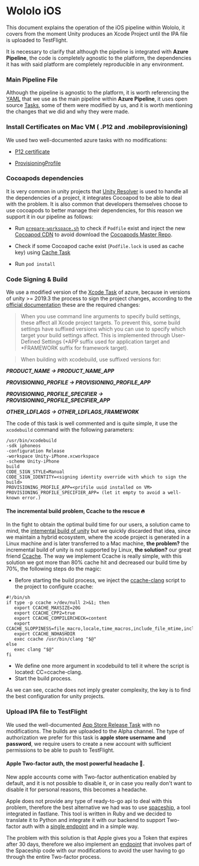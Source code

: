 
# Wololo iOS

  

This document explains the operation of the iOS pipeline within Wololo, it covers from the moment Unity produces an Xcode Project until the IPA file is uploaded to TestFlight.

  

It is necessary to clarify that although the pipeline is integrated with **Azure Pipeline**, the code is completely agnostic to the platform, the dependencies it has with said platform are completely reproducible in any environment.

### Main Pipeline File

  

Although the pipeline is agnostic to the platform, it is worth referencing the [YAML](https://github.com/fortunacio/wololo-azure-pipeline/blob/master/templates/main-pipeline.yml) that we use as the main pipeline within **Azure Pipeline**, it uses open source [Tasks](https://github.com/microsoft/azure-pipelines-tasks), some of them were modified by us, and it is worth mentioning the changes that we did and why they were made.

  

### Install Certificates on Mac VM ( .P12 and .mobileprovisioning)

  

We used two well-documented azure tasks with no modifications:

  

-  [P12 certificate](https://github.com/microsoft/azure-pipelines-tasks/tree/master/Tasks/InstallAppleCertificateV2)

-  [ProvisioningProfile](https://github.com/microsoft/azure-pipelines-tasks/tree/master/Tasks/InstallAppleProvisioningProfileV1)

  

### Cocoapods dependencies

  

It is very common in unity projects that [Unity Resolver](https://github.com/googlesamples/unity-jar-resolver
) is used to handle all the dependencies of a project, it integrates Cocoapod to be able to deal with the problem. It is also common that developers themselves choose to use cocoapods to better manage their dependencies, for this reason we support it in our pipeline as follows:

  

- Run [`prepare-workspace.sh`](https://github.com/fortunacio/wololo-azure-pipeline/blob/master/scripts/prepare-workspace.sh) to check if `Podfile` exist and inject the new [Cocoapod CDN](https://cdn.cocoapods.org/) to avoid download the [Cocoapods Master Repo](https://github.com/CocoaPods/Specs).

- Check if some Cocoapod cache exist (`Podfile.lock` is used as cache key) using [Cache Task](https://github.com/microsoft/azure-pipelines-tasks/tree/master/Tasks/CacheV2)

- Run `pod install`

### Code Signing & Build

  We use a modified version of the [Xcode Task](https://github.com/fortunacio/xcode-task-wololo-azure) of azure, because in versions of unity >= 2019.3 the process to sign the project changes, according to the [official documentation](https://docs.unity3d.com/2019.3/Documentation/Manual/StructureOfXcodeProject.html) these are the required changes:

> When you use command line arguments to specify build settings, these affect all Xcode project targets. To prevent this, some build settings have suffixed versions which you can use to specify which target your build settings affect. This is implemented through User-Defined Settings (*APP suffix used for application target and *FRAMEWORK suffix for framework target).

  

>When building with xcodebuild, use suffixed versions for:

***PRODUCT_NAME -> PRODUCT_NAME_APP***

***PROVISIONING_PROFILE -> PROVISIONING_PROFILE_APP***

***PROVISIONING_PROFILE_SPECIFIER -> PROVISIONING_PROFILE_SPECIFIER_APP***

***OTHER_LDFLAGS -> OTHER_LDFLAGS_FRAMEWORK***

  

The code of this task is well commented and is quite simple, it use the `xcodebuild` command with the following parameters:
```
/usr/bin/xcodebuild 
-sdk iphoneos 
-configuration Release 
-workspace Unity-iPhone.xcworkspace 
-scheme Unity-iPhone 
build 
CODE_SIGN_STYLE=Manual 
CODE_SIGN_IDENTITY=<signing identity override with which to sign the build>
PROVISIONING_PROFILE_APP=<prifile uuid installed on VM> 
PROVISIONING_PROFILE_SPECIFIER_APP= (let it empty to avoid a well-known error.)
```
#### The incremental build problem, Ccache to the rescue :fire:

In the fight to obtain the optimal build time for our users, a solution came to mind, the [intemental build of unity](https://docs.unity3d.com/ScriptReference/PlayerSettings.SetIncrementalIl2CppBuild.html) but we quickly discarded that idea, since we maintain a hybrid ecosystem, where the xcode project is generated in a Linux machine and is later transferred to a Mac machine, **the problem?** the incremental build of unity is not supported by Linux, **the solution?** our great friend [Ccache](https://ccache.dev/).
The way we implement Ccache is really simple, with this solution we got more than 80% cache hit and decreased our build time by 70%,  the following steps do the magic:

 - Before starting the build process, we inject the [ccache-clang](https://github.com/fortunacio/wololo-azure-pipeline/blob/master/scripts/ccache-clang) script to the project to configure ccache:
 ````
 #!/bin/sh
if type -p ccache >/dev/null 2>&1; then
	export CCACHE_MAXSIZE=20G
	export CCACHE_CPP2=true
	export CCACHE_COMPILERCHECK=content
	export CCACHE_SLOPPINESS=file_macro,locale,time_macros,include_file_mtime,include_file_ctime
	export CCACHE_NOHASHDIR
	exec ccache /usr/bin/clang "$@"
else
	exec clang "$@"
fi
````
 - We define one more argument in xcodebuild to tell it where the script is located: CC=ccache-clang.
 - Start the build process.
 
As we can see, ccache does not imply greater complexity, the key is to find the best configuration for unity projects.

### Upload IPA file to TestFlight

We used the well-documented [App Store Release Task](https://github.com/microsoft/app-store-vsts-extension/tree/master/Tasks/app-store-release) with no modifications. The builds are uploaded to the Alpha channel.
The type of authorization we prefer for this task is **apple store username and password**, we require users to create a new account with sufficient permissions to be able to push to TestFlight.

#### Apple Two-factor auth, the most powerful headache :anger:.
New apple accounts come with Two-factor authentication enabled by default, and it is not possible to disable it, or in case you really don't want to disable it for personal reasons, this becomes a headache.

Apple does not provide any type of ready-to-go api to deal with this problem, therefore the best alternative we had was to use [spaceship](https://github.com/fastlane/fastlane/tree/master/spaceship), a tool integrated in fastlane. This tool is written in Ruby and we decided to translate it to Python and integrate it with our backend to support Two-factor auth with a [single endpoint](#endpoint-token) and in a simple way.

The problem with this solution is that Apple gives you a Token that expires after 30 days, therefore we also implement an [endpoint](#endpoint-refresh-token) that involves part of the Spaceship code with our modifications to avoid the user having to go through the entire Two-factor process.